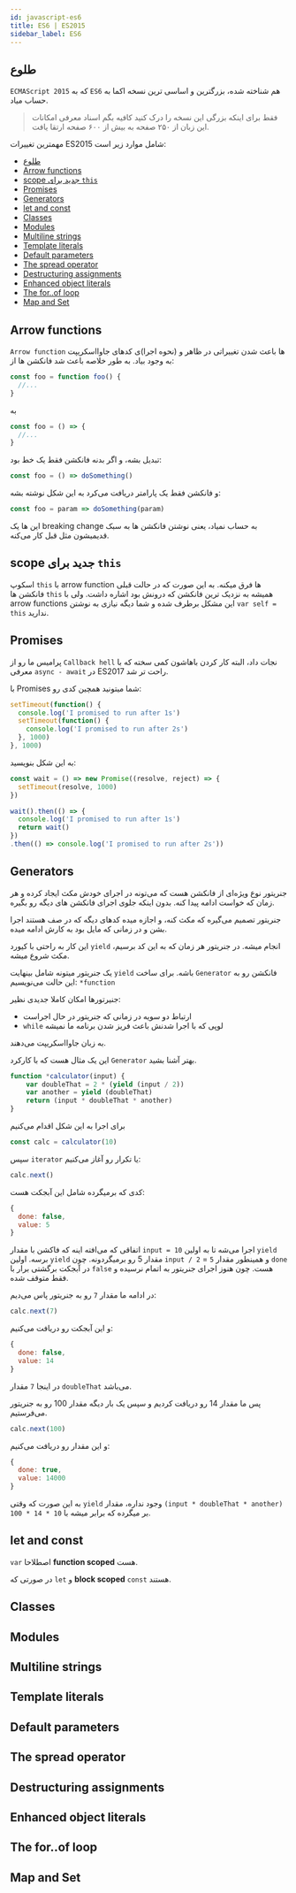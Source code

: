 ```yaml
---
id: javascript-es6
title: ES6 | ES2015
sidebar_label: ES6
---
```

## طلوع

`ECMAScript 2015` که به `ES6` هم شناخته شده، بزرگترین و اساسی ترین نسخه اکما به حساب میاد.

> فقط برای اینکه بزرگی این نسخه را درک کنید کافیه بگم اسناد معرفی امکانات این زبان از ۲۵۰ صفحه به بیش از ۶۰۰ صفحه ارتقا یافت.

مهمترین تغییرات ES2015 شامل موارد زیر است:

<div dir="ltr" style="text-align: left">

- [طلوع](#%D8%B7%D9%84%D9%88%D8%B9)
- [Arrow functions](#arrow-functions)
- [scope جدید برای `this`](#scope-%D8%AC%D8%AF%DB%8C%D8%AF-%D8%A8%D8%B1%D8%A7%DB%8C-this)
- [Promises](#promises)
- [Generators](#generators)
- [let and const](#let-and-const)
- [Classes](#classes)
- [Modules](#modules)
- [Multiline strings](#multiline-strings)
- [Template literals](#template-literals)
- [Default parameters](#default-parameters)
- [The spread operator](#the-spread-operator)
- [Destructuring assignments](#destructuring-assignments)
- [Enhanced object literals](#enhanced-object-literals)
- [The for..of loop](#the-forof-loop)
- [Map and Set](#map-and-set)

</div>


## Arrow functions

`Arrow function` ها باعث شدن تغییراتی در ظاهر و (نحوه اجرا)ی کدهای جاوااسکریپت به وجود بیاد. به طور خلاصه باعث شد فانکشن ها از: 

```js
const foo = function foo() {
  //...
}
```

به

```js
const foo = () => {
  //...
}
```

تبدیل بشه، و اگر بدنه فانکشن فقط یک خط بود:

```js
const foo = () => doSomething()
```

و فانکشن فقط یک پارامتر دریافت می‌کرد به این شکل نوشته بشه:

```js
const foo = param => doSomething(param)
```
این ها یک breaking change به حساب نمیاد، یعنی نوشتن فانکشن ها به سبک قدیمیشون مثل قبل کار می‌کنه.

## scope جدید برای `this`

اسکوپ `this` با arrow function ها فرق میکنه. به این صورت که در حالت قبلی فانکشن ها `this` همیشه به نزدیک ترین فانکشن که درونش بود اشاره داشت. ولی با arrow functions این مشکل برطرف شده و شما دیگه نیازی به نوشتن `var self = this` ندارید.

## Promises

پرامیس ما رو از `Callback hell` نجات داد، البته کار کردن باهاشون کمی سخته که با معرفی `async - await` در ES2017 راحت تر شد.

با Promises شما میتونید همچین کدی رو:

```js
setTimeout(function() {
  console.log('I promised to run after 1s')
  setTimeout(function() {
    console.log('I promised to run after 2s')
  }, 1000)
}, 1000)
```

به این شکل بنویسید:

```js
const wait = () => new Promise((resolve, reject) => {
  setTimeout(resolve, 1000)
})

wait().then(() => {
  console.log('I promised to run after 1s')
  return wait()
})
.then(() => console.log('I promised to run after 2s'))
```

## Generators

جنریتور نوع ویژه‌ای از فانکشن‌ هست که می‌تونه در اجرای خودش مکث ایجاد کرده و هر زمان که خواست ادامه پیدا کنه. بدون اینکه جلوی اجرای فانکشن های دیگه رو بگیره.

جنریتور تصمیم می‌گیره که مکث کنه، و اجازه میده کدهای دیگه که در صف هستند اجرا بشن و در زمانی که مایل بود به کارش ادامه میده.

این کار به راحتی با کیورد `yield` انجام میشه. در جنریتور هر زمان که به این کد برسیم، مکث شروع میشه.

یک جنریتور میتونه شامل بینهایت `yield` باشه. برای ساخت `Generator` فانکشن رو به این حالت می‌نویسیم: `*function`

جنیرتورها امکان کاملا جدیدی نظیر:

- ارتباط دو سویه در زمانی که جنریتور در حال اجراست
- `while` لوپی که با اجرا شدنش باعث فریز شدن برنامه ما نمیشه

به زبان جاوااسکریپت می‌دهند.

این یک مثال هست که با کارکرد `Generator` بهتر آشنا بشید.

```js
function *calculator(input) {
    var doubleThat = 2 * (yield (input / 2))
    var another = yield (doubleThat)
    return (input * doubleThat * another)
}
```

برای اجرا به این شکل اقدام می‌کنیم

```js
const calc = calculator(10)
```

سپس `iterator` یا تکرار رو آغاز می‌کنیم:

```js
calc.next()
```

کدی که برمیگرده شامل این آبجکت هست:

```js
{
  done: false,
  value: 5
}
```

اتفاقی که می‌افته اینه که فاکشن با مقدار `input = 10` اجرا می‌شه تا به اولین `yield` برسه. اولین `yield` مقدار 5 رو برمیگردونه. چون `input / 2` = `5` و همینطور مقدار `done` در آبجکت برگشتی برار با `false` هست. چون هنوز اجرای جنریتور به اتمام نرسیده و فقط متوقف شده.

در ادامه ما مقدار `7` رو به جنریتور پاس می‌دیم:

```js
calc.next(7)
```

و این آبجکت رو دریافت می‌کنیم:

```js
{
  done: false,
  value: 14
}
```

در اینجا `7` مقدار `doubleThat` می‌باشد.

پس ما مقدار 14 رو دریافت کردیم و سپس یک بار دیگه مقدار 100 رو به جنریتور می‌فرستیم.

```js
calc.next(100)
```

و این مقدار رو دریافت می‌کنیم:

```js
{
  done: true,
  value: 14000
}
```

به این صورت که وقتی `yield` وجود نداره، مقدار `(input * doubleThat * another)` بر میگرده که برابر میشه با `10 * 14 * 100`.

## let and const

`var` اصطلاحا **function scoped** هست.

در صورتی که `let` و **block scoped** `const`  هستند.

## Classes


## Modules


## Multiline strings


## Template literals


## Default parameters


## The spread operator


## Destructuring assignments


## Enhanced object literals


## The for..of loop


## Map and Set